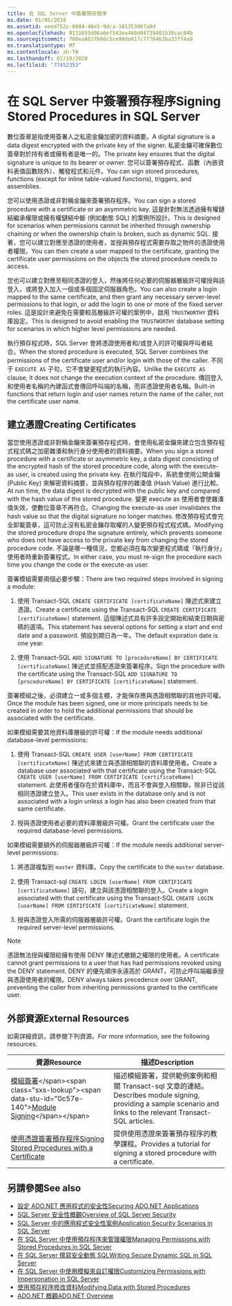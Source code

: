 ```yaml
---
title: 在 SQL Server 中簽署預存程序
ms.date: 01/05/2018
ms.assetid: eeed752c-0084-48e5-9dca-381353007a0d
ms.openlocfilehash: 0131655d06a6ef543ea460d04739401538cac04b
ms.sourcegitcommit: 700ea803fb06c5ce98de017c7f76463ba33ff4a9
ms.translationtype: MT
ms.contentlocale: zh-TW
ms.lasthandoff: 02/19/2020
ms.locfileid: "77452353"
---
```

# <a name="signing-stored-procedures-in-sql-server"></a><span data-ttu-id="0c57e-102">在 SQL Server 中簽署預存程序</span><span class="sxs-lookup"><span data-stu-id="0c57e-102">Signing Stored Procedures in SQL Server</span></span>

<span data-ttu-id="0c57e-103">數位簽章是指使用簽署人之私密金鑰加密的資料摘要。</span><span class="sxs-lookup"><span data-stu-id="0c57e-103">A digital signature is a data digest encrypted with the private key of the signer.</span></span> <span data-ttu-id="0c57e-104">私密金鑰可確保數位簽章對於持有者或擁有者是唯一的。</span><span class="sxs-lookup"><span data-stu-id="0c57e-104">The private key ensures that the digital signature is unique to its bearer or owner.</span></span> <span data-ttu-id="0c57e-105">您可以簽署預存程式、函數（內嵌資料表值函數除外）、觸發程式和元件。</span><span class="sxs-lookup"><span data-stu-id="0c57e-105">You can sign stored procedures, functions (except for inline table-valued functions), triggers, and assemblies.</span></span>

<span data-ttu-id="0c57e-106">您可以使用憑證或非對稱金鑰來簽署預存程序。</span><span class="sxs-lookup"><span data-stu-id="0c57e-106">You can sign a stored procedure with a certificate or an asymmetric key.</span></span> <span data-ttu-id="0c57e-107">這是針對無法透過擁有權鏈結繼承權限或擁有權鏈結中斷 (例如動態 SQL) 的案例所設計。</span><span class="sxs-lookup"><span data-stu-id="0c57e-107">This is designed for scenarios when permissions cannot be inherited through ownership chaining or when the ownership chain is broken, such as dynamic SQL.</span></span> <span data-ttu-id="0c57e-108">接著，您可以建立對應至憑證的使用者，並授與預存程式需要存取之物件的憑證使用者權限。</span><span class="sxs-lookup"><span data-stu-id="0c57e-108">You can then create a user mapped to the certificate, granting the certificate user permissions on the objects the stored procedure needs to access.</span></span>

<span data-ttu-id="0c57e-109">您也可以建立對應至相同憑證的登入，然後將任何必要的伺服器層級許可權授與該登入，或將登入加入一個或多個固定伺服器角色。</span><span class="sxs-lookup"><span data-stu-id="0c57e-109">You can also create a login mapped to the same certificate, and then grant any necessary server-level permissions to that login, or add the login to one or more of the fixed server roles.</span></span> <span data-ttu-id="0c57e-110">這是設計來避免在需要較高層級許可權的案例中，啟用 `TRUSTWORTHY` 資料庫設定。</span><span class="sxs-lookup"><span data-stu-id="0c57e-110">This is designed to avoid enabling the `TRUSTWORTHY` database setting for scenarios in which higher level permissions are needed.</span></span>

<span data-ttu-id="0c57e-111">執行預存程式時，SQL Server 會將憑證使用者和/或登入的許可權與呼叫者結合。</span><span class="sxs-lookup"><span data-stu-id="0c57e-111">When the stored procedure is executed, SQL Server combines the permissions of the certificate user and/or login with those of the caller.</span></span> <span data-ttu-id="0c57e-112">不同于 `EXECUTE AS` 子句，它不會變更程式的執行內容。</span><span class="sxs-lookup"><span data-stu-id="0c57e-112">Unlike the `EXECUTE AS` clause, it does not change the execution context of the procedure.</span></span> <span data-ttu-id="0c57e-113">傳回登入和使用者名稱的內建函式會傳回呼叫端的名稱，而非憑證使用者名稱。</span><span class="sxs-lookup"><span data-stu-id="0c57e-113">Built-in functions that return login and user names return the name of the caller, not the certificate user name.</span></span>

## <a name="creating-certificates"></a><span data-ttu-id="0c57e-114">建立憑證</span><span class="sxs-lookup"><span data-stu-id="0c57e-114">Creating Certificates</span></span>

<span data-ttu-id="0c57e-115">當您使用憑證或非對稱金鑰來簽署預存程式時，會使用私密金鑰來建立包含預存程式程式碼之加密雜湊和執行身分使用者的資料摘要。</span><span class="sxs-lookup"><span data-stu-id="0c57e-115">When you sign a stored procedure with a certificate or asymmetric key, a data digest consisting of the encrypted hash of the stored procedure code, along with the execute-as user, is created using the private key.</span></span> <span data-ttu-id="0c57e-116">在執行階段中，系統會使用公開金鑰 (Public Key) 來解密資料摘要，並與預存程序的雜湊值 (Hash Value) 進行比較。</span><span class="sxs-lookup"><span data-stu-id="0c57e-116">At run time, the data digest is decrypted with the public key and compared with the hash value of the stored procedure.</span></span> <span data-ttu-id="0c57e-117">變更 execute as 使用者會使雜湊值失效，使數位簽章不再符合。</span><span class="sxs-lookup"><span data-stu-id="0c57e-117">Changing the execute-as user invalidates the hash value so that the digital signature no longer matches.</span></span> <span data-ttu-id="0c57e-118">修改預存程式會完全卸載簽章，這可防止沒有私密金鑰存取權的人變更預存程式程式碼。</span><span class="sxs-lookup"><span data-stu-id="0c57e-118">Modifying the stored procedure drops the signature entirely, which prevents someone who does not have access to the private key from changing the stored procedure code.</span></span> <span data-ttu-id="0c57e-119">不論是哪一種情況，您都必須在每次變更程式碼或「執行身分」使用者時重新簽署程式。</span><span class="sxs-lookup"><span data-stu-id="0c57e-119">In either case, you must re-sign the procedure each time you change the code or the execute-as user.</span></span>

<span data-ttu-id="0c57e-120">簽署模組需要兩個必要步驟：</span><span class="sxs-lookup"><span data-stu-id="0c57e-120">There are two required steps involved in signing a module:</span></span>

1. <span data-ttu-id="0c57e-121">使用 Transact-SQL `CREATE CERTIFICATE [certificateName]` 陳述式來建立憑證。</span><span class="sxs-lookup"><span data-stu-id="0c57e-121">Create a certificate using the Transact-SQL `CREATE CERTIFICATE [certificateName]` statement.</span></span> <span data-ttu-id="0c57e-122">這個陳述式具有許多設定開始和結束日期與密碼的選項。</span><span class="sxs-lookup"><span data-stu-id="0c57e-122">This statement has several options for setting a start and end date and a password.</span></span> <span data-ttu-id="0c57e-123">預設到期日為一年。</span><span class="sxs-lookup"><span data-stu-id="0c57e-123">The default expiration date is one year.</span></span>

1. <span data-ttu-id="0c57e-124">使用 Transact-SQL `ADD SIGNATURE TO [procedureName] BY CERTIFICATE [certificateName]` 陳述式並搭配憑證來簽署程序。</span><span class="sxs-lookup"><span data-stu-id="0c57e-124">Sign the procedure with the certificate using the Transact-SQL `ADD SIGNATURE TO [procedureName] BY CERTIFICATE [certificateName]` statement.</span></span>

<span data-ttu-id="0c57e-125">簽署模組之後，必須建立一或多個主體，才能保存應與憑證相關聯的其他許可權。</span><span class="sxs-lookup"><span data-stu-id="0c57e-125">Once the module has been signed, one or more principals needs to be created in order to hold the additional permissions that should be associated with the certificate.</span></span>

<span data-ttu-id="0c57e-126">如果模組需要其他資料庫層級的許可權：</span><span class="sxs-lookup"><span data-stu-id="0c57e-126">If the module needs additional database-level permissions:</span></span>

1. <span data-ttu-id="0c57e-127">使用 Transact-SQL `CREATE USER [userName] FROM CERTIFICATE [certificateName]` 陳述式來建立與憑證相關聯的資料庫使用者。</span><span class="sxs-lookup"><span data-stu-id="0c57e-127">Create a database user associated with that certificate using the Transact-SQL `CREATE USER [userName] FROM CERTIFICATE [certificateName]` statement.</span></span> <span data-ttu-id="0c57e-128">此使用者僅存在於資料庫中，而且不會與登入相關聯，除非已從該相同憑證建立登入。</span><span class="sxs-lookup"><span data-stu-id="0c57e-128">This user exists in the database only and is not associated with a login unless a login has also been created from that same certificate.</span></span>

1. <span data-ttu-id="0c57e-129">授與憑證使用者必要的資料庫層級許可權。</span><span class="sxs-lookup"><span data-stu-id="0c57e-129">Grant the certificate user the required database-level permissions.</span></span>

<span data-ttu-id="0c57e-130">如果模組需要額外的伺服器層級許可權：</span><span class="sxs-lookup"><span data-stu-id="0c57e-130">If the module needs additional server-level permissions:</span></span>

1. <span data-ttu-id="0c57e-131">將憑證複製到 `master` 資料庫。</span><span class="sxs-lookup"><span data-stu-id="0c57e-131">Copy the certificate to the `master` database.</span></span>

1. <span data-ttu-id="0c57e-132">使用 Transact-sql `CREATE LOGIN [userName] FROM CERTIFICATE [certificateName]` 語句，建立與該憑證相關聯的登入。</span><span class="sxs-lookup"><span data-stu-id="0c57e-132">Create a login associated with that certificate using the Transact-SQL `CREATE LOGIN [userName] FROM CERTIFICATE [certificateName]` statement.</span></span>

1. <span data-ttu-id="0c57e-133">授與憑證登入所需的伺服器層級許可權。</span><span class="sxs-lookup"><span data-stu-id="0c57e-133">Grant the certificate login the required server-level permissions.</span></span>

> [!NOTE]
> <span data-ttu-id="0c57e-134">憑證無法授與權限給擁有使用 DENY 陳述式撤銷之權限的使用者。</span><span class="sxs-lookup"><span data-stu-id="0c57e-134">A certificate cannot grant permissions to a user that has had permissions revoked using the DENY statement.</span></span> <span data-ttu-id="0c57e-135">DENY 的優先順序永遠高於 GRANT，可防止呼叫端繼承授與憑證使用者的權限。</span><span class="sxs-lookup"><span data-stu-id="0c57e-135">DENY always takes precedence over GRANT, preventing the caller from inheriting permissions granted to the certificate user.</span></span>

## <a name="external-resources"></a><span data-ttu-id="0c57e-136">外部資源</span><span class="sxs-lookup"><span data-stu-id="0c57e-136">External Resources</span></span>

<span data-ttu-id="0c57e-137">如需詳細資訊，請參閱下列資源。</span><span class="sxs-lookup"><span data-stu-id="0c57e-137">For more information, see the following resources.</span></span>

|<span data-ttu-id="0c57e-138">資源</span><span class="sxs-lookup"><span data-stu-id="0c57e-138">Resource</span></span>|<span data-ttu-id="0c57e-139">描述</span><span class="sxs-lookup"><span data-stu-id="0c57e-139">Description</span></span>|
|--------------|-----------------|
|<span data-ttu-id="0c57e-140">[模組簽署](https://docs.microsoft.com/previous-versions/sql/sql-server-2008/ms345102(v=sql.100))</span><span class="sxs-lookup"><span data-stu-id="0c57e-140">[Module Signing](https://docs.microsoft.com/previous-versions/sql/sql-server-2008/ms345102(v=sql.100))</span></span>|<span data-ttu-id="0c57e-141">描述模組簽署，提供範例案例和相關 Transact-sql 文章的連結。</span><span class="sxs-lookup"><span data-stu-id="0c57e-141">Describes module signing, providing a sample scenario and links to the relevant Transact-SQL articles.</span></span>|
|[<span data-ttu-id="0c57e-142">使用憑證簽署預存程序</span><span class="sxs-lookup"><span data-stu-id="0c57e-142">Signing Stored Procedures with a Certificate</span></span>](/sql/relational-databases/tutorial-signing-stored-procedures-with-a-certificate)|<span data-ttu-id="0c57e-143">提供使用憑證來簽署預存程序的教學課程。</span><span class="sxs-lookup"><span data-stu-id="0c57e-143">Provides a tutorial for signing a stored procedure with a certificate.</span></span>|

## <a name="see-also"></a><span data-ttu-id="0c57e-144">另請參閱</span><span class="sxs-lookup"><span data-stu-id="0c57e-144">See also</span></span>

- [<span data-ttu-id="0c57e-145">設定 ADO.NET 應用程式的安全性</span><span class="sxs-lookup"><span data-stu-id="0c57e-145">Securing ADO.NET Applications</span></span>](../securing-ado-net-applications.md)
- [<span data-ttu-id="0c57e-146">SQL Server 安全性概觀</span><span class="sxs-lookup"><span data-stu-id="0c57e-146">Overview of SQL Server Security</span></span>](overview-of-sql-server-security.md)
- [<span data-ttu-id="0c57e-147">SQL Server 中的應用程式安全性案例</span><span class="sxs-lookup"><span data-stu-id="0c57e-147">Application Security Scenarios in SQL Server</span></span>](application-security-scenarios-in-sql-server.md)
- [<span data-ttu-id="0c57e-148">在 SQL Server 中使用預存程序來管理權限</span><span class="sxs-lookup"><span data-stu-id="0c57e-148">Managing Permissions with Stored Procedures in SQL Server</span></span>](managing-permissions-with-stored-procedures-in-sql-server.md)
- [<span data-ttu-id="0c57e-149">在 SQL Server 撰寫安全動態 SQL</span><span class="sxs-lookup"><span data-stu-id="0c57e-149">Writing Secure Dynamic SQL in SQL Server</span></span>](writing-secure-dynamic-sql-in-sql-server.md)
- [<span data-ttu-id="0c57e-150">在 SQL Server 中使用模擬來自訂權限</span><span class="sxs-lookup"><span data-stu-id="0c57e-150">Customizing Permissions with Impersonation in SQL Server</span></span>](customizing-permissions-with-impersonation-in-sql-server.md)
- [<span data-ttu-id="0c57e-151">使用預存程序修改資料</span><span class="sxs-lookup"><span data-stu-id="0c57e-151">Modifying Data with Stored Procedures</span></span>](../modifying-data-with-stored-procedures.md)
- [<span data-ttu-id="0c57e-152">ADO.NET 概觀</span><span class="sxs-lookup"><span data-stu-id="0c57e-152">ADO.NET Overview</span></span>](../ado-net-overview.md)
